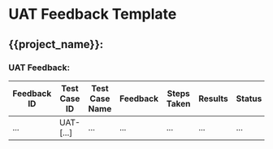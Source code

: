 # UAT Feedback Template

## {{project_name}}:

### UAT Feedback:
| Feedback ID | Test Case ID | Test Case Name | Feedback                          | Steps Taken                       | Results          | Status   | Test Date  |
|-------------|--------------|----------------|-----------------------------------|-----------------------------------|------------------|----------|------------|
| ...         | UAT-[...]    | ...            | ...                               | ...                               | ...              | ...      | YYYY/MM/DD |
